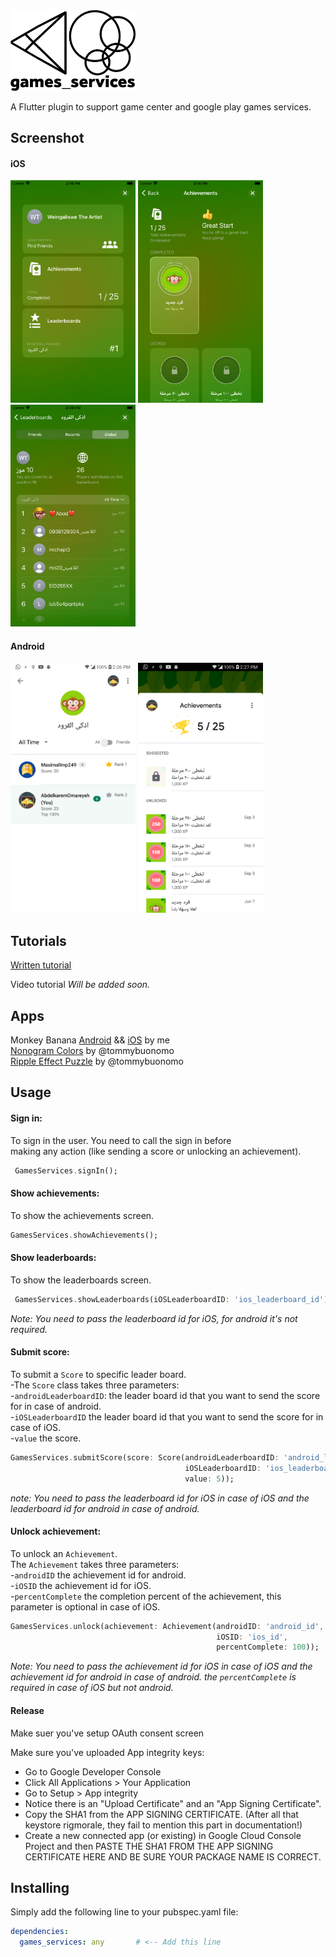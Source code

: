 <img src="https://github.com/Abedalkareem/games_services/raw/master/logo.png" width="200"/>

A Flutter plugin to support game center and google play games services.  

## Screenshot  
#### iOS  
<img src="https://raw.githubusercontent.com/Abedalkareem/games_services/master/screenshots/screenshot1.png" width="200"/> <img src="https://raw.githubusercontent.com/Abedalkareem/games_services/master/screenshots/screenshot2.png" width="200"/> <img src="https://raw.githubusercontent.com/Abedalkareem/games_services/master/screenshots/screenshot3.png" width="200"/>  
#### Android  
<img src="https://raw.githubusercontent.com/Abedalkareem/games_services/master/screenshots/screenshot4.png" width="200"/> <img src="https://raw.githubusercontent.com/Abedalkareem/games_services/master/screenshots/screenshot5.png" width="200"/>  

## Tutorials  

[Written tutorial](https://bit.ly/2yv1C00)  

Video tutorial
*Will be added soon.*  

## Apps  

Monkey Banana [Android](https://play.google.com/store/apps/details?id=com.jostudio.monkeybanana) && [iOS](https://apps.apple.com/gm/app/id1514479049) by me  
[Nonogram Colors](https://play.google.com/store/apps/details?id=com.tbuonomo.nonogramcolordot) by @tommybuonomo  
[Ripple Effect Puzzle](https://play.google.com/store/apps/details?id=com.tbuonomo.rippleeffectpuzzle) by @tommybuonomo  


## Usage  
#### Sign in:  
To sign in the user. You need to call the sign in before  
making any action (like sending a score or unlocking an achievement).  
``` dart
 GamesServices.signIn();
```  

#### Show achievements:
To show the achievements screen.  
``` dart
GamesServices.showAchievements();
```  

#### Show leaderboards:
To show the leaderboards screen.  
``` dart
 GamesServices.showLeaderboards(iOSLeaderboardID: 'ios_leaderboard_id');
```  
*Note: You need to pass the leaderboard id for iOS, for android it's not required.*  

#### Submit score:  
To submit a ```Score``` to specific leader board.  
-The ```Score``` class takes three parameters:  
-```androidLeaderboardID```: the leader board id that you want to send the score for in case of android.  
-```iOSLeaderboardID``` the leader board id that you want to send the score for in case of iOS.  
-```value``` the score.  

``` dart
GamesServices.submitScore(score: Score(androidLeaderboardID: 'android_leaderboard_id',
                                       iOSLeaderboardID: 'ios_leaderboard_id',
                                       value: 5));
```  
  
*note: You need to pass the leaderboard id for iOS in case of iOS and the leaderboard id for android in case of android.*  

#### Unlock achievement:  
To unlock an ```Achievement```.  
The ```Achievement``` takes three parameters:  
-```androidID``` the achievement id for android.  
-```iOSID``` the achievement id for iOS.  
-```percentComplete``` the completion percent of the achievement, this parameter is optional in case of iOS.  

``` dart
GamesServices.unlock(achievement: Achievement(androidID: 'android_id',
                                              iOSID: 'ios_id',
                                              percentComplete: 100)); 
```  
  

*Note: You need to pass the achievement id for iOS in case of iOS and the achievement id for android in case of android.
the ```percentComplete``` is required in case of iOS but not android.*  

#### Release
Make suer you've setup OAuth consent screen

Make sure you've uploaded App integrity keys:
 - Go to Google Developer Console
 - Click All Applications > Your Application
 - Go to Setup > App integrity
 - Notice there is an "Upload Certificate" and an "App Signing Certificate".
 - Copy the SHA1 from the APP SIGNING CERTIFICATE. (After all that keystore rigmorale, they fail to mention this part in documentation!)
 - Create a new connected app (or existing) in Google Cloud Console Project and then PASTE THE SHA1 FROM THE APP SIGNING CERTIFICATE HERE AND BE SURE YOUR PACKAGE NAME IS CORRECT.

## Installing  
Simply add the following line to your pubspec.yaml file:  
``` yaml
dependencies:
  games_services: any       # <-- Add this line
```
  
